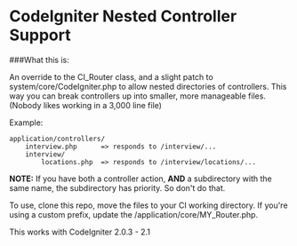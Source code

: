 CodeIgniter Nested Controller Support 
=====================================

###What this is: 

An override to the CI_Router class, and a slight patch to system/core/CodeIgniter.php to allow nested directories of controllers. This way you can break controllers up into smaller, more manageable files. (Nobody likes working in a 3,000 line file)

Example:

    application/controllers/
        interview.php      => responds to /interview/...
        interview/
            locations.php  => responds to /interview/locations/...
  
**NOTE:** If you have both a controller action, **AND** a subdirectory with the same name, the subdirectory has priority. So don't do that.

To use, clone this repo, move the files to your CI working directory. If you're using a custom prefix, update the /application/core/MY_Router.php. 

This works with CodeIgniter 2.0.3 - 2.1

